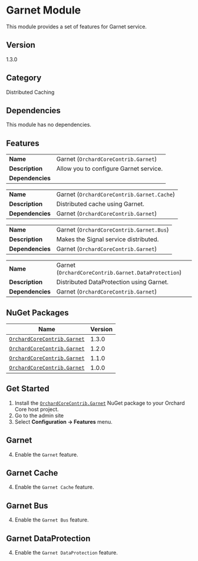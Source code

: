 # Garnet Module

This module provides a set of features for Garnet service.

## Version

1.3.0

## Category

Distributed Caching

## Dependencies

This module has no dependencies.

## Features

|                  |                                               |
|------------------|-----------------------------------------------|
| **Name**         | Garnet (`OrchardCoreContrib.Garnet`)          |
| **Description**  | Allow you to configure Garnet service.		   |
| **Dependencies** |                                               |

|                  |                                               |
|------------------|-----------------------------------------------|
| **Name**         | Garnet (`OrchardCoreContrib.Garnet.Cache`)    |
| **Description**  | Distributed cache using Garnet.		       |
| **Dependencies** | Garnet (`OrchardCoreContrib.Garnet`)          |

|                  |												|
|------------------|-----------------------------------------------	|
| **Name**         | Garnet (`OrchardCoreContrib.Garnet.Bus`)		|
| **Description**  | Makes the Signal service distributed.			|
| **Dependencies** | Garnet (`OrchardCoreContrib.Garnet`)			|

|                  |													 |
|------------------|-----------------------------------------------------|
| **Name**         | Garnet (`OrchardCoreContrib.Garnet.DataProtection`) |
| **Description**  | Distributed DataProtection using Garnet.	         |
| **Dependencies** | Garnet (`OrchardCoreContrib.Garnet`)                |

## NuGet Packages

| Name                                                                                          | Version |
|-----------------------------------------------------------------------------------------------|---------|
| [`OrchardCoreContrib.Garnet`](https://www.nuget.org/packages/OrchardCoreContrib.Garnet/1.2.0) | 1.3.0   |
| [`OrchardCoreContrib.Garnet`](https://www.nuget.org/packages/OrchardCoreContrib.Garnet/1.2.0) | 1.2.0   |
| [`OrchardCoreContrib.Garnet`](https://www.nuget.org/packages/OrchardCoreContrib.Garnet/1.1.0) | 1.1.0   |
| [`OrchardCoreContrib.Garnet`](https://www.nuget.org/packages/OrchardCoreContrib.Garnet/1.0.0) | 1.0.0   |

## Get Started

1. Install the [`OrchardCoreContrib.Garnet`](https://www.nuget.org/packages/OrchardCoreContrib.Garnet/) NuGet package to your Orchard Core host project.
2. Go to the admin site
3. Select **Configuration -> Features** menu.

## Garnet

4. Enable the `Garnet` feature.

## Garnet Cache

4. Enable the `Garnet Cache` feature.

## Garnet Bus

4. Enable the `Garnet Bus` feature.

## Garnet DataProtection

4. Enable the `Garnet DataProtection` feature.